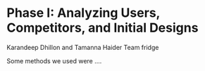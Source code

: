 # Phase I: Analyzing Users, Competitors, and Initial Designs


Karandeep Dhillon and Tamanna Haider 
Team fridge

Some methods we used were ....
